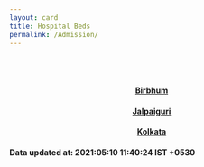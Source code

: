 ```yaml
---
layout: card
title: Hospital Beds
permalink: /Admission/
---
```

<div align="center">
<br><br>
<a href="{{ "/Admission/Birbhum" | relative_url}}" >
    <div class="card">
        <h4><b>Birbhum</b></h4>
    </div>
</a>
<a href="{{ "/Admission/Jalpaiguri" | relative_url}}" >
    <div class="card">
        <h4><b>Jalpaiguri</b></h4>
    </div>
</a>
<a href="{{ "/Admission/Kolkata" | relative_url}}" >
    <div class="card">
        <h4><b>Kolkata</b></h4>
    </div>
</a>

</div>
<h4> Data updated at: 2021:05:10 11:40:24 IST +0530 </h4>
